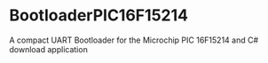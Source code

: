 # BootloaderPIC16F15214
A compact UART Bootloader for the Microchip PIC 16F15214 and C# download application

